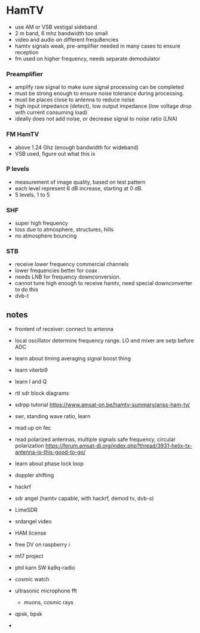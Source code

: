 # HamTV
* use AM or VSB vestigal sideband
* 2 m band, 6 mhz bandwidth too small
* video and audio on different frequ8encies
* hamtv signals weak, pre-amplifier needed in many cases to ensure reception
* fm used on higher frequency, needs separate demodulator

### Preamplifier
* amplify raw signal to make sure signal processing can be completed
* must be strong enough to ensure noise tolerance during processing.
* must be places close to antenna to reduce noise
* high input impedance (detect), low output impedance (low voltage drop with current consuming load)
* ideally does not add noise, or decrease signal to noise ratio (LNA)


### FM HamTV
* above 1.24 Ghz (enough bandwidth for wideband)
* VSB used, figure out what this is


### P levels
* measurement of image quality, based on test pattern
* each level represent 6 dB increase, starting at 0 dB.
* 5 levels, 1 to 5


### SHF
* super high frequency
* loss due to atmosphere, structures, hills
* no atmosphere bouncing


### STB
* receive lower frequency commercial channels
* lower frequencies better for coax
* needs LNB for frequency downconversion.
* cannot tune high enough to receive hamtv, need special downconverter to do this
* dvb-t

## notes
* frontent of receiver: connect to antenna
* local oscillator determine frequency range. LO and mixer are setp before ADC
* learn about timing averaging signal boost thing
* learn viterbi9
* learn I and Q
* rtl sdr block diagrams
* sdrpp tutorial
https://www.amsat-on.be/hamtv-summary/ariss-ham-tv/
* swr, standing wave ratio, learn
* read up on fec
* read polarized antennas, multiple signals safe frequency, circular polarization
https://forum.amsat-dl.org/index.php?thread/3931-helix-tx-antenna-is-this-good-to-go/

* learn about phase lock loop
* doppler shifting
* hackrf
* sdr angel (hamtv capable, with hackrf, demod tv, dvb-s)
* LimeSDR
* srdangel video
* HAM license
* free DV on raspberry i
* m17 project
* phil karn SW ka9q-radio
* cosmic watch
* ultrasonic microphone fft
  * muons, cosmic rays
* qpsk, bpsk
* 